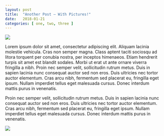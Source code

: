 ```yaml
---
layout: post
title:  "Another Post — With Pictures!"
date:   2018-01-21
categories: [ one, two, three ]
---
```


![](https://images.pexels.com/photos/813713/pexels-photo-813713.jpeg?w=1260&h=750&auto=compress&cs=tinysrgb)

Lorem ipsum dolor sit amet, consectetur adipiscing elit. Aliquam lacinia molestie vehicula. Cras non semper magna. Class aptent taciti sociosqu ad litora torquent per conubia nostra, per inceptos himenaeos. Etiam hendrerit turpis sit amet est blandit sodales. Morbi ut erat ut ante ornare viverra fringilla a nibh. Proin nec semper velit, sollicitudin rutrum metus. Duis in sapien lacinia nunc consequat auctor sed non eros. Duis ultricies nec tortor auctor elementum. Cras arcu nibh, fermentum sed placerat eu, fringilla eget ipsum. Nullam imperdiet tellus eget malesuada cursus. Donec interdum mattis purus in venenatis.

Proin nec semper velit, sollicitudin rutrum metus. Duis in sapien lacinia nunc consequat auctor sed non eros. Duis ultricies nec tortor auctor elementum. Cras arcu nibh, fermentum sed placerat eu, fringilla eget ipsum. Nullam imperdiet tellus eget malesuada cursus. Donec interdum mattis purus in venenatis.

![](https://images.pexels.com/photos/693018/pexels-photo-693018.jpeg?w=1260&h=750&auto=compress&cs=tinysrgb)
